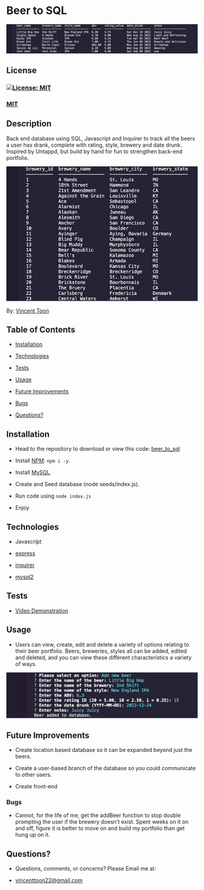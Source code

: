 # Beer to SQL

![Picture of beers in database](./assets/view-beers.jpg)

## License
### [![License: MIT](https://img.shields.io/badge/License-MIT-yellow.svg)](https://opensource.org/licenses/MIT)
### [MIT](https://opensource.org/licenses/MIT)

## Description

Back end database using SQL, Javascript and Inquirer to track all the beers a user has drank, complete with rating, style, brewery and date drunk. Inspired by Untappd, but build by hand for fun to strengthen back-end portfolio.

![Picture of breweries in database](./assets/view-all-brew.jpg)

By: [Vincent Toon](https://github.com/Vincenttoon)

## Table of Contents

* [Installation](#installation)

* [Technologies](#technologies)

* [Tests](#tests)

* [Usage](#usage)  

* [Future Improvements](#future-improvements)

* [Bugs](#bugs)

* [Questions?](#questions)

## Installation

- Head to the repository to download or view this code: [beer_to_sql](https://github.com/Vincenttoon/beer_to_sql)

- Install [NPM](https://www.npmjs.com/): `npm i -y`. 

- Install [MySQL](https://coding-boot-camp.github.io/full-stack/mysql/mysql-installation-guide). 

- Create and Seed database (node seeds/index.js). 

- Run code using `node index.js`

- Enjoy

## Technologies

- Javascript

- [express](https://www.npmjs.com/package/express)

- [inquirer](https://www.npmjs.com/package/inquirer)

- [mysql2](https://www.npmjs.com/package/mysql2)

## Tests

* [Video Demonstration](https://drive.google.com/file/d/1qeD1Cma5xSUzwdU-0ontWt0Rh8wPD5UT/view)

## Usage

- Users can view, create, edit and delete a variety of options relating to their beer portfolio. Beers, breweries, styles all can be added, edited and deleted, and you can view these different characteristics a variety of ways.

![Prompt list from inquirer](./assets/inquirer-function.jpg)

## Future Improvements

- Create location based database so it can be expanded beyond just the beers.

- Create a user-based branch of the database so you could communicate to other users.

- Create front-end

### Bugs

- Cannot, for the life of me, get the addBeer function to stop double prompting the user if the brewery doesn't exist. Spent weeks on it on and off, figure it is better to move on and build my portfolio than get hung up on it.

## Questions?

- Questions, comments, or concerns? Please Email me at:
* vincenttoon22@gmail.com
